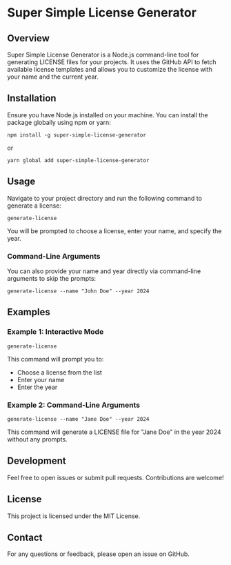 # Super Simple License Generator

## Overview
Super Simple License Generator is a Node.js command-line tool for generating LICENSE files for your projects. It uses the GitHub API to fetch available license templates and allows you to customize the license with your name and the current year.

## Installation
Ensure you have Node.js installed on your machine. You can install the package globally using npm or yarn:

`npm install -g super-simple-license-generator`

or

`yarn global add super-simple-license-generator`

## Usage
Navigate to your project directory and run the following command to generate a license:

`generate-license`

You will be prompted to choose a license, enter your name, and specify the year.

### Command-Line Arguments
You can also provide your name and year directly via command-line arguments to skip the prompts:

`generate-license --name "John Doe" --year 2024`

## Examples

### Example 1: Interactive Mode
`generate-license`

This command will prompt you to:
- Choose a license from the list
- Enter your name
- Enter the year

### Example 2: Command-Line Arguments
`generate-license --name "Jane Doe" --year 2024`

This command will generate a LICENSE file for "Jane Doe" in the year 2024 without any prompts.

## Development
Feel free to open issues or submit pull requests. Contributions are welcome!

## License
This project is licensed under the MIT License.

## Contact
For any questions or feedback, please open an issue on GitHub.

